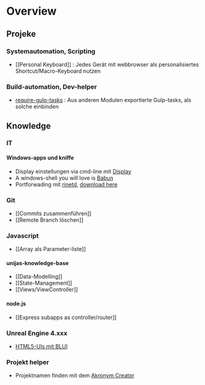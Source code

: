 # Overview

## Projeke

### Systemautomation, Scripting
- [[Personal Keyboard]] : Jedes Gerät mit webbrowser als personalisiertes Shortcut/Macro-Keyboard nutzen

### Build-automation, Dev-helper
- [require-gulp-tasks](https://github.com/chaosprinz/require-gulp-tasks) : Aus anderen Modulen exportierte Gulp-tasks, als solche einbinden

## Knowledge

### IT

#### Windows-apps und kniffe
- Display einstellungen via cmd-line mit [Display](http://noeld.com/programs.asp#Display)
- A windows-shell you will love is [Babun](http://babun.github.io/)
- Portforwading mit [rinetd](http://www.ehowstuff.com/how-to-install-and-configure-port-forwarding-using-rinetd-in-windows/), [download here](https://boutell.com/rinetd/)

### Git
- [[Commits zusammenführen]]
- [[Remote Branch löschen]]

### Javascript
- [[Array als Parameter-liste]]

#### unijas-knowledge-base
- [[Data-Modelling]]
- [[State-Management]]
- [[Views/ViewController]]

#### node.js
- [[Express subapps as controller/router]]

### Unreal Engine 4.xxx
- [HTML5-UIs mit BLUI](https://github.com/AaronShea/BLUI)

### Projekt helper
- Projektnamen finden mit dem [Akronym Creator](http://acronymcreator.net/)